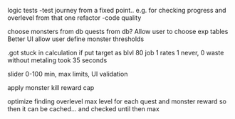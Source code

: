 logic tests
-test journey from a fixed point.. e.g. for checking progress and overlevel from that one
refactor
-code quality

choose monsters from db
quests from db?
Allow user to choose exp tables
Better UI
allow user define monster thresholds

.got stuck in calculation if put target as blvl 80 job 1 rates 1
never, 0 waste without metaling took 35 seconds

slider 0-100
min, max limits,
UI validation

apply monster kill reward cap

optimize finding overlevel max level for each quest and monster reward so then it can be cached... and checked until then max